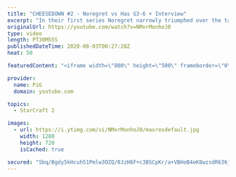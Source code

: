 ```yaml
---
title: "CHEESEDOWN #2 - Noregret vs Has G3-6 + Interview"
excerpt: "In their first series Noregret narrowly triumphed over the taiwanese player. Now Has will have to unholster every cannon and proxy dark shrine in his arsenal to bring it back and fight for the title. I’m also bloody curious to see if chronoboost makes up for the lack of a MSC when a match is full on"
originalUrl: https://youtube.com/watch?v=NMxrMonhoJ0
type: video
length: PT30M55S
publishedDateTime: 2020-08-03T00:27:28Z
heat: 50

featuredContent: "<iframe width=\"800\" height=\"500\" frameborder=\"0\" src=\"https://www.youtube.com/embed/NMxrMonhoJ0\" allow=\"accelerometer; autoplay; encrypted-media; gyroscope; picture-in-picture\" allowfullscreen></iframe>"

provider:
  name: PiG
  domain: youtube.com

topics:
  - StarCraft 2

images:
  - url: https://i.ytimg.com/vi/NMxrMonhoJ0/maxresdefault.jpg
    width: 1280
    height: 720
    isCached: true

secured: "Sbq/Bgdy5kHcuh51Pmlw3OZQ/0JzH6F+c3BSCpKr/a+VBHoB4eK8wzsdR636jF6B1zPsK2l6f0tshpxtaPgKxm/BUQDXV7X3HwrZpTIdSaXAIEaWpnGpKBHy0Tqp6yIWTIYTxsAGKtYtw560F5kjwb+L8V84rTDEPDoCrf4jEoAj2RDVla1Y+WDc0quHwyFT28zYUReYP9t/PN0x08KS2ev50yNiaQGiPtmXbQkoSY21iR0JHw2Cd6UHysVK2m9RrLAwzyT1eeF1sbGwwWdrVkFkHJpvt/9DkjlMO5/7bN/tZ8USP2JgFzeOE1BgwxUG8badaAXCNvT1Ee26R8K7ZbuB7wpVf+eT5v9mGziJg/f7dK/73vomZEnAscq+rW571x/vE3TXT2Z0MOd5vGGo81qU8t98+N8ufyJ7ZIZvWE8=;XN6QdYSEEdMFtvPjfi5CGg=="
---
```


